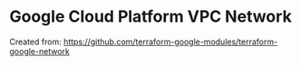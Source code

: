 
Google Cloud Platform VPC Network
====================

Created from: https://github.com/terraform-google-modules/terraform-google-network
